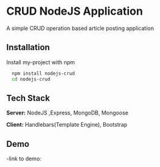 # CRUD NodeJS Application

A simple CRUD operation based article posting application

## Installation

Install my-project with npm

```bash
  npm install nodejs-crud
  cd nodejs-crud
```

## Tech Stack

**Server:** NodeJS ,Express, MongoDB, Mongoose

**Client:** Handlebars(Template Engine), Bootstrap

## Demo

-link to demo:
